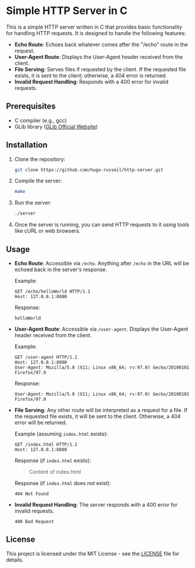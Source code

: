 # Simple HTTP Server in C

This is a simple HTTP server written in C that provides basic functionality for handling HTTP requests. It is designed to handle the following features:

- **Echo Route**: Echoes back whatever comes after the "/echo" route in the request.
- **User-Agent Route**: Displays the User-Agent header received from the client.
- **File Serving**: Serves files if requested by the client. If the requested file exists, it is sent to the client; otherwise, a 404 error is returned.
- **Invalid Request Handling**: Responds with a 400 error for invalid requests.

## Prerequisites

- C compiler (e.g., gcc)
- GLib library ([GLib Official Website](https://developer.gnome.org/glib/))

## Installation

1. Clone the repository:

   ```bash
   git clone https://github.com/hugo-russeil/http-server.git
   ```

2. Compile the server:

   ```bash
   make
   ```

3. Run the server:

   ```bash
   ./server
   ```

4. Once the server is running, you can send HTTP requests to it using tools like cURL or web browsers.

## Usage

- **Echo Route**: Accessible via `/echo`. Anything after `/echo` in the URL will be echoed back in the server's response.

  Example:
  ```
  GET /echo/helloWorld HTTP/1.1
  Host: 127.0.0.1:8080
  ```

  Response:
  ```
  helloWorld
  ```

- **User-Agent Route**: Accessible via `/user-agent`. Displays the User-Agent header received from the client.

  Example:
  ```
  GET /user-agent HTTP/1.1
  Host: 127.0.0.1:8080
  User-Agent: Mozilla/5.0 (X11; Linux x86_64; rv:97.0) Gecko/20100101 Firefox/97.0
  ```

  Response:
  ```
  User-Agent: Mozilla/5.0 (X11; Linux x86_64; rv:97.0) Gecko/20100101 Firefox/97.0
  ```

- **File Serving**: Any other route will be interpreted as a request for a file. If the requested file exists, it will be sent to the client. Otherwise, a 404 error will be returned.

  Example (assuming `index.html` exists):
  ```
  GET /index.html HTTP/1.1
  Host: 127.0.0.1:8080
  ```

  Response (if `index.html` exists):
  
  > Content of index.html
  

  Response (if `index.html` does not exist):
  ```
  404 Not Found
  ```

- **Invalid Request Handling**: The server responds with a 400 error for invalid requests.

  ```
  400 Bad Request
  ```

## License

This project is licensed under the MIT License - see the [LICENSE](LICENSE) file for details.
